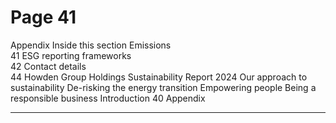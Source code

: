# Page 41

Appendix
Inside this section
Emissions 	
41
ESG reporting frameworks	
42
Contact details 	
44
Howden Group Holdings
Sustainability Report 2024
Our approach to sustainability
De-risking the energy transition
Empowering people 
Being a responsible business
Introduction
40
Appendix


---